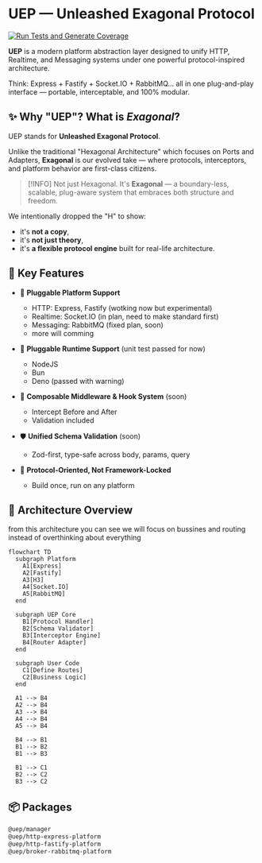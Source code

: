 # UEP — Unleashed Exagonal Protocol

[![Run Tests and Generate Coverage](https://github.com/albasyir/uep/actions/workflows/test.yml/badge.svg)](https://github.com/albasyir/uep/actions/workflows/test.yml)

**UEP** is a modern platform abstraction layer designed to unify HTTP, Realtime, and Messaging systems under one powerful protocol-inspired architecture.

Think: Express + Fastify + Socket.IO + RabbitMQ... all in one plug-and-play interface — portable, interceptable, and 100% modular.


## ✨ Why "UEP"? What is *Exagonal*?

UEP stands for **Unleashed Exagonal Protocol**.

Unlike the traditional "Hexagonal Architecture" which focuses on Ports and Adapters, **Exagonal** is our evolved take — where protocols, interceptors, and platform behavior are first-class citizens.

>[!INFO]
> Not just Hexagonal. It's **Exagonal** — a boundary-less, scalable, plug-aware system that embraces both structure and freedom.

We intentionally dropped the "H" to show:  
- it's **not a copy**,  
- it's **not just theory**,  
- it's **a flexible protocol engine** built for real-life architecture.


## 🔧 Key Features

- 🔌 **Pluggable Platform Support**
  - HTTP: Express, Fastify (wotking now but experimental)
  - Realtime: Socket.IO (in plan, need to make standard first)
  - Messaging: RabbitMQ (fixed plan, soon)
  - more will comming

- 🔌 **Pluggable Runtime Support** (unit test passed for now)
  - NodeJS 
  - Bun 
  - Deno (passed with warning)

- 🧩 **Composable Middleware & Hook System** (soon)
  - Intercept Before and After
  - Validation included

- 🛡️ **Unified Schema Validation** (soon)
  - Zod-first, type-safe across body, params, query

- 🔁 **Protocol-Oriented, Not Framework-Locked**
  - Build once, run on any platform


## 🧭 Architecture Overview

from this architecture you can see we will focus on bussines and routing instead of overthinking about everything

```mermaid
flowchart TD
  subgraph Platform
    A1[Express]
    A2[Fastify]
    A3[H3]
    A4[Socket.IO]
    A5[RabbitMQ]
  end

  subgraph UEP Core
    B1[Protocol Handler]
    B2[Schema Validator]
    B3[Interceptor Engine]
    B4[Router Adapter]
  end

  subgraph User Code
    C1[Define Routes]
    C2[Business Logic]
  end

  A1 --> B4
  A2 --> B4
  A3 --> B4
  A4 --> B4
  A5 --> B4

  B4 --> B1
  B1 --> B2
  B1 --> B3

  B1 --> C1
  B2 --> C2
  B3 --> C2
```


## 📦 Packages

```bash
@uep/manager
@uep/http-express-platform
@uep/http-fastify-platform
@uep/broker-rabbitmq-platform